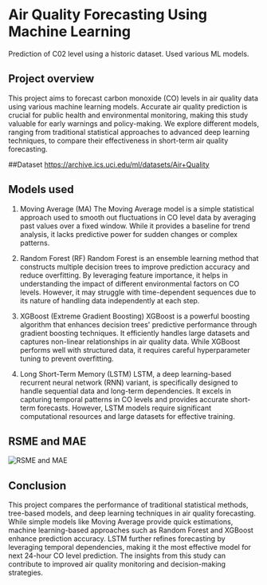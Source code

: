 # Air Quality Forecasting Using Machine Learning
Prediction of C02 level using a historic dataset. Used various ML models.

## Project overview
This project aims to forecast carbon monoxide (CO) levels in air quality data using various machine learning models. Accurate air quality prediction is crucial for public health and environmental monitoring, making this study valuable for early warnings and policy-making. We explore different models, ranging from traditional statistical approaches to advanced deep learning techniques, to compare their effectiveness in short-term air quality forecasting.

##Dataset
https://archive.ics.uci.edu/ml/datasets/Air+Quality 

## Models used
1. Moving Average (MA)
The Moving Average model is a simple statistical approach used to smooth out fluctuations in CO level data by averaging past values over a fixed window. While it provides a baseline for trend analysis, it lacks predictive power for sudden changes or complex patterns.

2. Random Forest (RF)
Random Forest is an ensemble learning method that constructs multiple decision trees to improve prediction accuracy and reduce overfitting. By leveraging feature importance, it helps in understanding the impact of different environmental factors on CO levels. However, it may struggle with time-dependent sequences due to its nature of handling data independently at each step.

3. XGBoost (Extreme Gradient Boosting)
XGBoost is a powerful boosting algorithm that enhances decision trees' predictive performance through gradient boosting techniques. It efficiently handles large datasets and captures non-linear relationships in air quality data. While XGBoost performs well with structured data, it requires careful hyperparameter tuning to prevent overfitting.

4. Long Short-Term Memory (LSTM)
LSTM, a deep learning-based recurrent neural network (RNN) variant, is specifically designed to handle sequential data and long-term dependencies. It excels in capturing temporal patterns in CO levels and provides accurate short-term forecasts. However, LSTM models require significant computational resources and large datasets for effective training.

## RSME and MAE
![RSME and MAE](https://github.com/user-attachments/assets/8c6eb33a-75b4-4d61-a4dc-6e6a365688b4)

## Conclusion
This project compares the performance of traditional statistical methods, tree-based models, and deep learning techniques in air quality forecasting. While simple models like Moving Average provide quick estimations, machine learning-based approaches such as Random Forest and XGBoost enhance prediction accuracy. LSTM further refines forecasting by leveraging temporal dependencies, making it the most effective model for next 24-hour CO level prediction. The insights from this study can contribute to improved air quality monitoring and decision-making strategies.
